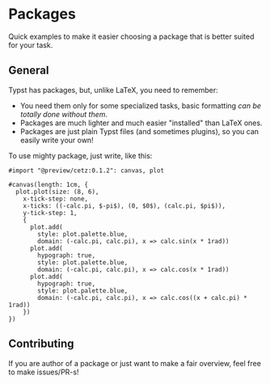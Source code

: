 # Packages

Quick examples to make it easier choosing a package that is better suited for your task.

## General

Typst has packages, but, unlike LaTeX, you need to remember:

- You need them only for some specialized tasks, basic formatting _can be totally done without them_.
- Packages are much lighter and much easier "installed" than LaTeX ones.
- Packages are just plain Typst files (and sometimes plugins), so you can easily write your own!

To use mighty package, just write, like this:

```
#import "@preview/cetz:0.1.2": canvas, plot

#canvas(length: 1cm, {
  plot.plot(size: (8, 6),
    x-tick-step: none,
    x-ticks: ((-calc.pi, $-pi$), (0, $0$), (calc.pi, $pi$)),
    y-tick-step: 1,
    {
      plot.add(
        style: plot.palette.blue,
        domain: (-calc.pi, calc.pi), x => calc.sin(x * 1rad))
      plot.add(
        hypograph: true,
        style: plot.palette.blue,
        domain: (-calc.pi, calc.pi), x => calc.cos(x * 1rad))
      plot.add(
        hypograph: true,
        style: plot.palette.blue,
        domain: (-calc.pi, calc.pi), x => calc.cos((x + calc.pi) * 1rad))
    })
})
```

## Contributing

If you are author of a package or just want to make a fair overview,
feel free to make issues/PR-s!
